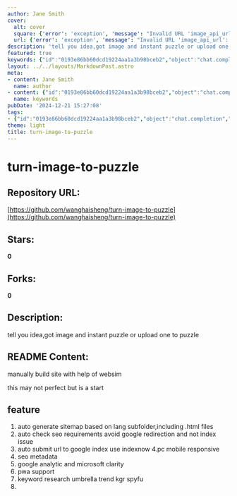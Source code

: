 ```yaml
---
author: Jane Smith
cover:
  alt: cover
  square: {'error': 'exception', 'message': "Invalid URL 'image_api_url': No scheme supplied. Perhaps you meant https://image_api_url?"}
  url: {'error': 'exception', 'message': "Invalid URL 'image_api_url': No scheme supplied. Perhaps you meant https://image_api_url?"}
description: 'tell you idea,got image and instant puzzle or upload one to puzzle'
featured: true
keywords: {"id":"0193e86bb60dcd19224aa1a3b98bceb2","object":"chat.completion","created":1734771193,"model":"Qwen/Qwen2.5-7B-Instruct","choices":[{"index":0,"message":{"role":"assistant","content":"### Keywords and Tags\n\n**Keywords:**\n- Turn image to puzzle\n- Image to puzzle conversion\n- Manual puzzle building\n- Web puzzle generator\n- Image puzzle creation\n- Puzzle site builder\n- WebSim\n- Sitemap generation\n- SEO optimization\n- URL submission\n- Google indexing\n- PC and mobile responsiveness\n- SEO metadata\n- Google Analytics\n- Microsoft Clarity\n- PWA support\n- Keyword research\n- Web analytics\n- SEO tools\n- Website optimization\n\n**Tags:**\n- Image to Puzzle Conversion\n- Puzzle Generator\n- Web Development Tools\n- SEO Optimization\n- Website Analytics\n- PWA Support\n- Keyword Research\n- Sitemap Generation\n- Google Indexing\n- Responsive Design\n- SEO Metadata\n- Google Analytics"},"finish_reason":"stop"}],"usage":{"prompt_tokens":164,"completion_tokens":159,"total_tokens":323},"system_fingerprint":""}
layout: ../../layouts/MarkdownPost.astro
meta:
- content: Jane Smith
  name: author
- content: {"id":"0193e86bb60dcd19224aa1a3b98bceb2","object":"chat.completion","created":1734771193,"model":"Qwen/Qwen2.5-7B-Instruct","choices":[{"index":0,"message":{"role":"assistant","content":"### Keywords and Tags\n\n**Keywords:**\n- Turn image to puzzle\n- Image to puzzle conversion\n- Manual puzzle building\n- Web puzzle generator\n- Image puzzle creation\n- Puzzle site builder\n- WebSim\n- Sitemap generation\n- SEO optimization\n- URL submission\n- Google indexing\n- PC and mobile responsiveness\n- SEO metadata\n- Google Analytics\n- Microsoft Clarity\n- PWA support\n- Keyword research\n- Web analytics\n- SEO tools\n- Website optimization\n\n**Tags:**\n- Image to Puzzle Conversion\n- Puzzle Generator\n- Web Development Tools\n- SEO Optimization\n- Website Analytics\n- PWA Support\n- Keyword Research\n- Sitemap Generation\n- Google Indexing\n- Responsive Design\n- SEO Metadata\n- Google Analytics"},"finish_reason":"stop"}],"usage":{"prompt_tokens":164,"completion_tokens":159,"total_tokens":323},"system_fingerprint":""}
  name: keywords
pubDate: '2024-12-21 15:27:08'
tags:
- {"id":"0193e86bb60dcd19224aa1a3b98bceb2","object":"chat.completion","created":1734771193,"model":"Qwen/Qwen2.5-7B-Instruct","choices":[{"index":0,"message":{"role":"assistant","content":"### Keywords and Tags\n\n**Keywords:**\n- Turn image to puzzle\n- Image to puzzle conversion\n- Manual puzzle building\n- Web puzzle generator\n- Image puzzle creation\n- Puzzle site builder\n- WebSim\n- Sitemap generation\n- SEO optimization\n- URL submission\n- Google indexing\n- PC and mobile responsiveness\n- SEO metadata\n- Google Analytics\n- Microsoft Clarity\n- PWA support\n- Keyword research\n- Web analytics\n- SEO tools\n- Website optimization\n\n**Tags:**\n- Image to Puzzle Conversion\n- Puzzle Generator\n- Web Development Tools\n- SEO Optimization\n- Website Analytics\n- PWA Support\n- Keyword Research\n- Sitemap Generation\n- Google Indexing\n- Responsive Design\n- SEO Metadata\n- Google Analytics"},"finish_reason":"stop"}],"usage":{"prompt_tokens":164,"completion_tokens":159,"total_tokens":323},"system_fingerprint":""}
theme: light
title: turn-image-to-puzzle
---
```


# turn-image-to-puzzle

## Repository URL: 
[https://github.com/wanghaisheng/turn-image-to-puzzle](https://github.com/wanghaisheng/turn-image-to-puzzle)

## Stars: 
**0**

## Forks: 
**0**

## Description: 
tell you idea,got image and instant puzzle or upload one to puzzle

## README Content: 
manually build site with help of websim



this may not perfect but is a start


## feature 


1. auto generate sitemap based on lang subfolder,including .html files
2. auto check seo requirements avoid google redirection and not index issue
3. auto submit url to google index use indexnow
4.pc mobile responsive
5. seo metadata
6. google analytic and microsoft clarity
7. pwa support
8. keyword research
   umbrella  trend  kgr spyfu
10. 

